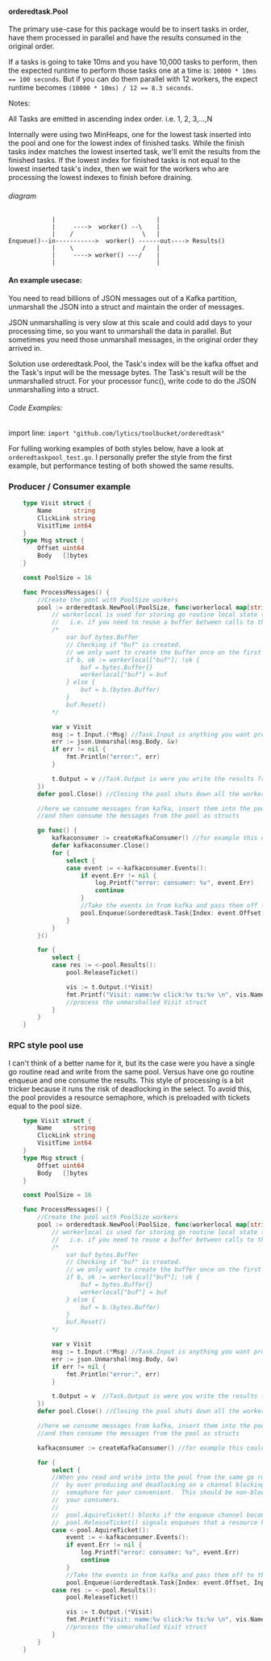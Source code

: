 #### orderedtask.Pool 

The primary use-case for this package would be to insert tasks in order, have them
processed in parallel and have the results consumed in the original order.  

If a tasks is going to take 10ms and you have 10,000 tasks to perform, then the expected runtime
to perform those tasks one at a time is: `10000 * 10ms == 100 seconds`.  But if you can do them 
parallel with 12 workers, the expect runtime becomes `(10000 * 10ms) / 12 == 8.3 seconds`.

Notes: 

All Tasks are emitted in ascending index order.   i.e. 1, 2, 3,...,N

Internally were using two MinHeaps, one for the lowest task inserted into the pool and 
one for the lowest index of finished tasks.  While the finish tasks index matches the
lowest inserted task, we'll emit the results from the finished tasks.  If the lowest
index for finished tasks is not equal to the lowest inserted task's index, then we wait for
the workers who are processing the lowest indexes to finish before draining.

###### diagram 

```
	        |                            |
	        |     ---->  worker() --\    |
	        |    /                   \   |
Enqueue()--in----------->  worker() ------out----> Results()
	        |    \                   /   |
	        |     ----> worker() ---/    |
	        |                            |
```



#### An example usecase:

You need to read billions of JSON messages out of a Kafka partition, unmarshall the JSON
into a struct and maintain the order of messages.

JSON unmarshalling is very slow at this scale and could add days to your processing time, so you want
to unmarshall the data in parallel.  But sometimes you need those unmarshall messages, in the
original order they arrived in.

Solution use orderedtask.Pool, the Task's index will be the kafka offset and the Task's input
will be the message bytes.   The Task's result will be the unmarshalled struct.  For your
processor func(),  write code to do the JSON unmarshalling into a struct.


###### Code Examples:
import line: `import "github.com/lytics/toolbucket/orderedtask"`

For fulling working examples of both styles below, have a look at `orderedtaskpool_test.go`.  I personally prefer 
the style from the first example, but performance testing of both showed the same results. 

### Producer / Consumer example 

```go
	type Visit struct {
		Name      string
		ClickLink string
		VisitTime int64
	}
	type Msg struct {
		Offset uint64
		Body   []bytes
	}

	const PoolSize = 16

	func ProcessMessages() {
		//Create the pool with PoolSize workers
		pool := orderedtask.NewPool(PoolSize, func(workerlocal map[string]interface{}, t *orderedtask.Task) {
			// workerlocal is used for storing go routine local state that isn't shared between workers.
			//   i.e. if you need to reuse a buffer between calls to the function.
			/*
				var buf bytes.Buffer
				// Checking if "buf" is created.
				// we only want to create the buffer once on the first call to this worker!
				if b, ok := workerlocal["buf"]; !ok {
					buf = bytes.Buffer{}
					workerlocal["buf"] = buf
				} else {
					buf = b.(bytes.Buffer)
				}
				buf.Reset()
			*/

			var v Visit
			msg := t.Input.(*Msg) //Task.Input is anything you want processed in the pull.
			err := json.Unmarshal(msg.Body, &v)
			if err != nil {
				fmt.Println("error:", err)
			}

			t.Output = v //Task.Output is were you write the results from the task.
		})
		defer pool.Close() //Closing the pool shuts down all the workers.

		//here we consume messages from kafka, insert them into the pool to be unmarshalled
		//and then consume the messages from the pool as structs

		go func() {
			kafkaconsumer := createKafkaConsumer() //for example this could be a https://github.com/Shopify/sarama consumer, reading messages from kafka8.
			defer kafkaconsumer.Close()
			for {
				select {
				case event := <-kafkaconsumer.Events():
					if event.Err != nil {
						log.Printf("error: consumer: %v", event.Err)
						continue
					}
					//Take the events in from kafka and pass them off to the pool to be unmarshal'ed
					pool.Enqueue(&orderedtask.Task{Index: event.Offset, Input: &Msg{event.Offset, event.Message}})
				}
			}
		}()

		for {
			select {
			case res := <-pool.Results():
				pool.ReleaseTicket()

				vis := t.Output.(*Visit)
				fmt.Printf("Visit: name:%v click:%v ts:%v \n", vis.Name, vis.ClickLink, vis.VisitTime)
				//process the unmarshalled Visit struct
			}
		}
	}
```


### RPC style pool use
I can't think of a better name for it, but its the case were you have a single go routine read and write from the same pool.  Versus 
have one go routine enqueue and one consume the results.  This style of processing is a bit tricker because it runs the risk of 
deadlocking in the select.  To avoid this, the pool provides a resource semaphore, which is preloaded with tickets equal to the pool size. 

```go
	type Visit struct {
		Name      string
		ClickLink string
		VisitTime int64
	}
	type Msg struct {
		Offset uint64
		Body   []bytes
	}

	const PoolSize = 16

	func ProcessMessages() {
		//Create the pool with PoolSize workers
		pool := orderedtask.NewPool(PoolSize, func(workerlocal map[string]interface{}, t *orderedtask.Task) {
			// workerlocal is used for storing go routine local state that isn't shared between workers.
			//   i.e. if you need to reuse a buffer between calls to the function. 
			/*
				var buf bytes.Buffer
				// Checking if "buf" is created.
				// we only want to create the buffer once on the first call to this worker!
				if b, ok := workerlocal["buf"]; !ok { 
					buf = bytes.Buffer{}
					workerlocal["buf"] = buf
				} else {
					buf = b.(bytes.Buffer)
				}
				buf.Reset()
			*/

			var v Visit
			msg := t.Input.(*Msg) //Task.Input is anything you want processed in the pull.
			err := json.Unmarshal(msg.Body, &v)
			if err != nil {
				fmt.Println("error:", err)
			}

			t.Output = v  //Task.Output is were you write the results from the task.
		})
		defer pool.Close() //Closing the pool shuts down all the workers.

		//here we consume messages from kafka, insert them into the pool to be unmarshalled
		//and then consume the messages from the pool as structs

		kafkaconsumer := createKafkaConsumer() //for example this could be a https://github.com/Shopify/sarama consumer, reading messages from kafka8.

		for {
			select {
			//When you read and write into the pool from the same go routine, you run the risk of a deadlock 
			//  by over producing and deadlocking on a channel blocking.  To prevent this pool provides a  
			//  semaphore for your convenient.  This should be non-blocking unless the producers are after than 
			//  your consumers. 
			//
			//  pool.AquireTicket() blocks if the enqueue channel becomes full
			//  pool.ReleaseTicket() signals enqueues that a resource has been returned too the pull.
			case <-pool.AquireTicket():
				event := <-kafkaconsumer.Events():
				if event.Err != nil {
					log.Printf("error: consumer: %v", event.Err)
					continue
				}
				//Take the events in from kafka and pass them off to the pool to be unmarshal'ed
				pool.Enqueue(&orderedtask.Task{Index: event.Offset, Input: &Msg{event.Offset, event.Message}})
			case res := <-pool.Results():
				pool.ReleaseTicket()

				vis := t.Output.(*Visit)
				fmt.Printf("Visit: name:%v click:%v ts:%v \n", vis.Name, vis.ClickLink, vis.VisitTime)
				//process the unmarshalled Visit struct
			}
		}
	}
```







